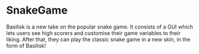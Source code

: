 # SnakeGame
Basilisk is a new take on the popular snake game. It consists of a GUI which lets users see high scorers and customise their game variables to their liking. After that, they can play the classic snake game in a new skin, in the form of Basilisk!
